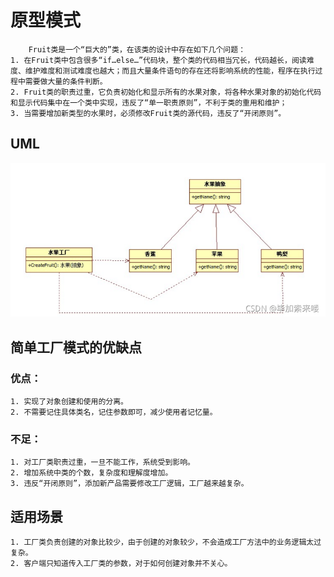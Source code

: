 # 原型模式
        Fruit类是一个“巨大的”类，在该类的设计中存在如下几个问题：
    1. 在Fruit类中包含很多“if…else…”代码块，整个类的代码相当冗长，代码越长，阅读难度、维护难度和测试难度也越大；而且大量条件语句的存在还将影响系统的性能，程序在执行过程中需要做大量的条件判断。
    2. Fruit类的职责过重，它负责初始化和显示所有的水果对象，将各种水果对象的初始化代码和显示代码集中在一个类中实现，违反了“单一职责原则”，不利于类的重用和维护；
    3. 当需要增加新类型的水果时，必须修改Fruit类的源代码，违反了“开闭原则”。

## UML
![simple_factory_pattern](./simple_factory_pattern.png)

## 简单工厂模式的优缺点
### 优点：
    1. 实现了对象创建和使用的分离。
    2. 不需要记住具体类名，记住参数即可，减少使用者记忆量。
### 不足：
    1. 对工厂类职责过重，一旦不能工作，系统受到影响。
    2. 增加系统中类的个数，复杂度和理解度增加。
    3. 违反“开闭原则”，添加新产品需要修改工厂逻辑，工厂越来越复杂。

## 适用场景
    1. 工厂类负责创建的对象比较少，由于创建的对象较少，不会造成工厂方法中的业务逻辑太过复杂。
    2. 客户端只知道传入工厂类的参数，对于如何创建对象并不关心。

